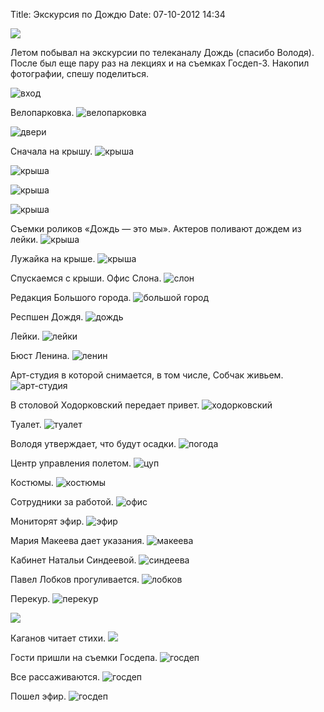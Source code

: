 Title: Экскурсия по Дождю
Date: 07-10-2012 14:34

![](/input/ru/859776_164393503765471_1308793878_o.jpg)

Летом побывал на экскурсии по телеканалу Дождь (спасибо Володя). После был еще пару раз на лекциях и на съемках Госдеп-3. Накопил фотографии, спешу поделиться.

![вход](http://lh5.googleusercontent.com/-zMhi1dCsYZE/UHFZymrrEzI/AAAAAAAACoc/E_QI_FRvpCE/s1000/IMG_1028.JPG)

<!--more-->

Велопарковка.
![велопарковка](http://lh5.googleusercontent.com/-cR3dYvukHLk/UHFZyjxjRII/AAAAAAAACoU/DHtnx0TLJiA/s1000/IMG_1027.JPG)

![двери](http://lh6.googleusercontent.com/-1gQUxzGjKyA/UHFZyhU0buI/AAAAAAAACoY/E18gKUpDjfA/s1000/IMG_1030.JPG)

Сначала на крышу.
![крыша](http://lh3.googleusercontent.com/-lfnz3oqmWYE/UHFZzqjVgNI/AAAAAAAACok/zU_30SZ2Me4/s1000/IMG_1031.JPG)

![крыша](http://lh4.googleusercontent.com/-s2LOoL8R-Vg/UHFZzxfhbNI/AAAAAAAACos/LdXucADM_l8/s1000/IMG_1034.JPG)

![крыша](http://lh3.googleusercontent.com/-Zsz_9Mh1Lec/UHFZ0toZUwI/AAAAAAAACpA/QcqiVLVz96g/s1000/IMG_1036.JPG)

![крыша](http://lh6.googleusercontent.com/-wPc8caNEut0/UHFZzimEPvI/AAAAAAAACog/TvgPZAFoXIg/s1000/IMG_1032.JPG)

Съемки роликов «Дождь — это мы». Актеров поливают дождем из лейки.
![крыша](http://lh3.googleusercontent.com/-knQpLOkLRrQ/UHFZ1IIz4aI/AAAAAAAACpM/BXTSQVmiTHo/s1000/IMG_1037.JPG)

Лужайка на крыше.
![крыша](http://lh3.googleusercontent.com/-V0LLjtTzEGw/UHFZ12wUICI/AAAAAAAACpc/DEJGD2BesJA/s1000/IMG_1038.JPG)

Спускаемся с крыши. Офис Слона.
![слон](http://lh4.googleusercontent.com/-9SzcQDTZODc/UHFZ2Y0fziI/AAAAAAAACpg/WmW7dCMKrPI/s1000/IMG_1040.JPG)

Редакция Большого города.
![большой город](http://lh5.googleusercontent.com/-7GkweeaFfo8/UHFZ3NAlaUI/AAAAAAAACp4/Nw_FABnmADU/s1000/IMG_1042.JPG)

Респшен Дождя.
![дождь](http://lh6.googleusercontent.com/-LxE8KtUuLF0/UHFZ-l6oAKI/AAAAAAAACsM/jgq8CsVRWUY/s1000/IMG_1070.JPG)

Лейки.
![лейки](http://lh5.googleusercontent.com/-BSqudYG5AII/UHFZ4ODx_-I/AAAAAAAACqE/5vpA7y_apEg/s1000/IMG_1044.JPG)

Бюст Ленина.
![ленин](http://lh5.googleusercontent.com/-Jzww-FPKLwc/UHFZ4v7vZ5I/AAAAAAAACqU/mcxhSQX2GeY/s1000/IMG_1046.JPG)

Арт-студия в которой снимается, в том числе, Собчак живьем.
![арт-студия](http://lh6.googleusercontent.com/-rQSRoiVPbpQ/UHFZ5VdlIQI/AAAAAAAACqc/h4LLaoog8Xk/s1000/IMG_1047.JPG)

В столовой Ходорковский передает привет. 
![ходорковский](http://lh4.googleusercontent.com/-ZB_pZSQNGyQ/UHFZ5wetBlI/AAAAAAAACqk/BPcjarp-rMs/s1000/IMG_1049.JPG)

Туалет.
![туалет](http://lh4.googleusercontent.com/-RT2zuF0HQCQ/UHFZ7Q5vBfI/AAAAAAAACrA/tjzwXjbC2dc/s1000/IMG_1058.JPG)

Володя утверждает, что будут осадки.
![погода](http://lh3.googleusercontent.com/-PuZRLqrNGEI/UHFZ6B8v1tI/AAAAAAAACqw/m-n0C_Z8Bmw/s1000/IMG_1053.JPG)

Центр управления полетом.
![цуп](http://lh5.googleusercontent.com/-RZ_LKLddeD0/UHFZ6WVsYuI/AAAAAAAACqs/3eGeb-IFkUM/s1000/IMG_1055.JPG)

Костюмы.
![костюмы](http://lh4.googleusercontent.com/-TUZL-n1Wdx4/UHFZ7ClQkUI/AAAAAAAACq4/5orTsfY3GNc/s1000/IMG_1057.JPG)

Сотрудники за работой.
![офис](http://lh6.googleusercontent.com/-QNfoQUEtL_8/UHFZ9V6h4EI/AAAAAAAACrw/FF2yYx7RhtU/s1000/IMG_1068.JPG)

Мониторят эфир.
![эфир](http://lh6.googleusercontent.com/-0QREtxPQItI/UHFZ744jbEI/AAAAAAAACrU/NgkLMhPL6Jk/s1000/IMG_1061.JPG)

Мария Макеева дает указания.
![макеева](http://lh4.googleusercontent.com/--8KAXazy-_Y/UHFZ8SxXL7I/AAAAAAAACrY/ucSB3p-Ok7w/s1000/IMG_1063.JPG)

Кабинет Натальи Синдеевой.
![синдеева](http://lh6.googleusercontent.com/-TVsdqqSrOEg/UHFZ8ibU1iI/AAAAAAAACrk/LQMymgu78OE/s1000/IMG_1064.JPG)

Павел Лобков прогуливается.
![лобков](http://lh6.googleusercontent.com/-RCwUNr_f2DM/UHFZ9YJ57UI/AAAAAAAACrs/zMcNeCaIXeU/s1000/IMG_1067.JPG)

Перекур.
![перекур](http://lh4.googleusercontent.com/-vgE8LWpBrnU/UHFZ--K1RtI/AAAAAAAACsQ/Rty5bzLcWUA/s1000/IMG_1071.JPG)

![](http://lh4.googleusercontent.com/-fp451q0AnNo/UHFZ9y8B4_I/AAAAAAAACr8/d7LDDOhZgVE/s1000/IMG_1069.JPG)

Каганов читает стихи.
![](http://lh3.googleusercontent.com/-DMH04_KfYV4/UHFZ-5yZA1I/AAAAAAAACsU/gj02USnNU5M/s1000/IMG_1080.JPG)

Гости пришли на съемки Госдепа.
![госдеп](http://lh6.googleusercontent.com/-aWh0IxWIRGk/UHFaASPdWlI/AAAAAAAACsc/YIM2R7899qk/s1000/IMG_1582.JPG)

Все рассаживаются.
![госдеп](http://lh4.googleusercontent.com/-c2EPS-yYtZk/UHFaAYpbyvI/AAAAAAAACsw/tooEqciNOCY/s1000/IMG_1589.JPG)

Пошел эфир.
![госдеп](http://lh5.googleusercontent.com/-smqP7s0Uk40/UHFaBYgIlqI/AAAAAAAACss/0WbAHPHkTwg/s1000/IMG_1592.JPG)